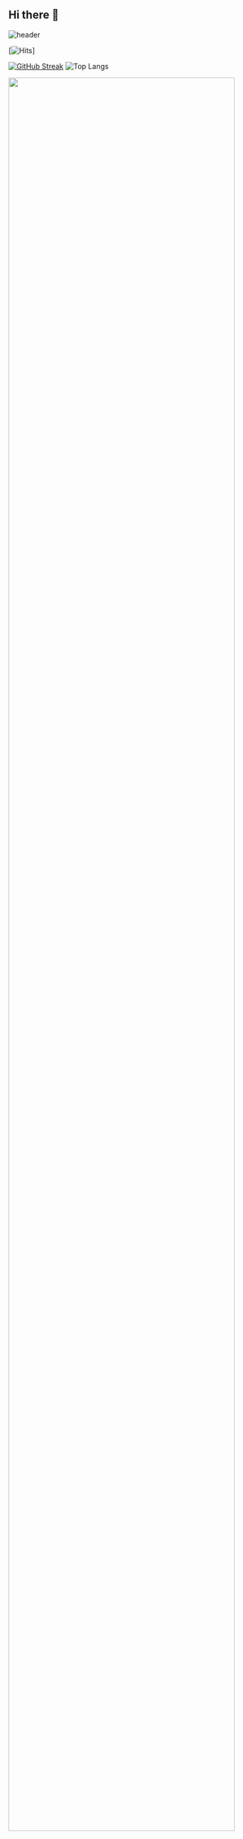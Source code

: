 ## Hi there 👋

<!--
**jiyunwoo02/jiyunwoo02** is a ✨ _special_ ✨ repository because its `README.md` (this file) appears on your GitHub profile.

Here are some ideas to get you started:

- 🔭 I’m currently working on ...
- 🌱 I’m currently learning ...
- 👯 I’m looking to collaborate on ...
- 🤔 I’m looking for help with ...
- 💬 Ask me about ...
- 📫 How to reach me: ...
- 😄 Pronouns: ...
- ⚡ Fun fact: ...
-->

![header](https://capsule-render.vercel.app/api?type=waving&height=180&color=gradient&text=Welcome%20to%20Jiyun's%20Github&fontSize=40&animation=fadeIn)

[![Hits](https://hits.seeyoufarm.com/api/count/incr/badge.svg?url=https%3A%2F%2Fgithub.com%2Fjiyunwoo02&count_bg=%235AB2D9&title_bg=%23555555&icon=&icon_color=%23E7E7E7&title=hits&edge_flat=false)]

[![GitHub Streak](https://streak-stats.demolab.com?user=jiyunwoo02)](https://git.io/streak-stats)
![Top Langs](https://github-readme-stats.vercel.app/api/top-langs/?username=jiyunwoo02&layout=compact)

<a href="https://github.com/ashutosh00710/github-readme-activity-graph">
    <img src="https://github-readme-activity-graph.vercel.app/graph?username=jiyunwoo02&theme=react-dark&bg_color=20232a&hide_border=true&line=58A6FF&color=58A6FF" width=94%/>
</a>

<!--![Jiyun's GitHub stats](https://github-readme-stats.vercel.app/api?username=jiyunwoo02&show_icons=true&theme=graywhite)-->
